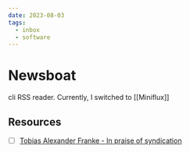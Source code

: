 ```yaml
---
date: 2023-08-03
tags:
  - inbox
  - software
---
```


# Newsboat

cli RSS reader. Currently, I switched to [[Miniflux]]

## Resources

- [ ] [Tobias Alexander Franke - In praise of syndication](https://www.tobias-franke.eu/log/2019/08/07/in-praise-of-syndication.html)
